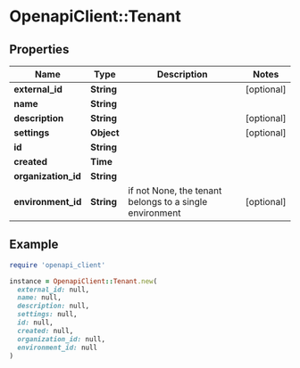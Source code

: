 # OpenapiClient::Tenant

## Properties

| Name | Type | Description | Notes |
| ---- | ---- | ----------- | ----- |
| **external_id** | **String** |  | [optional] |
| **name** | **String** |  |  |
| **description** | **String** |  | [optional] |
| **settings** | **Object** |  | [optional] |
| **id** | **String** |  |  |
| **created** | **Time** |  |  |
| **organization_id** | **String** |  |  |
| **environment_id** | **String** | if not None, the tenant belongs to a single environment | [optional] |

## Example

```ruby
require 'openapi_client'

instance = OpenapiClient::Tenant.new(
  external_id: null,
  name: null,
  description: null,
  settings: null,
  id: null,
  created: null,
  organization_id: null,
  environment_id: null
)
```

